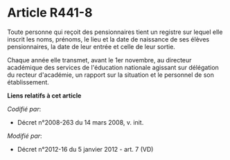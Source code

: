 # Article R441-8

Toute personne qui reçoit des pensionnaires tient un registre sur lequel elle inscrit les noms, prénoms, le lieu et la date
de naissance de ses élèves pensionnaires, la date de leur entrée et celle de leur sortie. 

Chaque année elle transmet, avant le 1er novembre, au directeur académique des services de l'éducation nationale agissant sur
délégation du recteur d'académie, un rapport sur la situation et le personnel de son établissement.

**Liens relatifs à cet article**

_Codifié par_:

  - Décret n°2008-263 du 14 mars 2008, v. init.

_Modifié par_:

  - Décret n°2012-16 du 5 janvier 2012 - art. 7 (VD)
